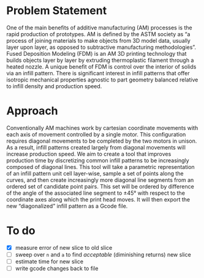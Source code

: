 # Problem Statement 

One of the main benefits of additive manufacturing (AM) processes is the rapid production of prototypes. AM is defined by the ASTM society as “a process of joining materials to make objects from 3D model data, usually layer upon layer, as opposed to subtractive manufacturing methodologies”. Fused Deposition Modeling (FDM) is an AM 3D printing technology that builds objects layer by layer by extruding thermoplastic filament through a heated nozzle. A unique benefit of FDM is control over the interior of solids via an infill pattern. There is significant interest in infill patterns that offer isotropic mechanical properties agnostic to part geometry balanced relative to infill density and production speed. 

# Approach 

Conventionally AM machines work by cartesian coordinate movements with each axis of movement controlled by a single motor. This configuration requires diagonal movements to be completed by the two motors in unison. As a result, infill patterns created largely from diagonal movements will increase production speed. We aim to create a tool that improves production time by discretizing common infill patterns to be increasingly composed of diagonal lines. This tool will take a parametric representation of an infill pattern unit cell layer-wise, sample a set of points along the curves, and then create increasingly more diagonal line segments from an ordered set of candidate point pairs. This set will be ordered by difference of the angle of the associated line segment to ±45° with respect to the coordinate axes along which the print head moves. It will then export the new “diagonalized” infill pattern as a Gcode file. 

# To do

* [x] measure error of new slice to old slice
* [ ] sweep over `n` and `a` to find *acceptable* (diminishing returns) new slice
* [ ] estimate time for new slice
* [ ] write gcode changes back to file
